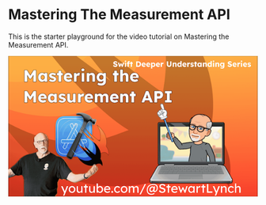 # Mastering The Measurement API

This is the starter playground for the video tutorial on Mastering the Measurement API.

![TempImage](assets/TempImage.png)

